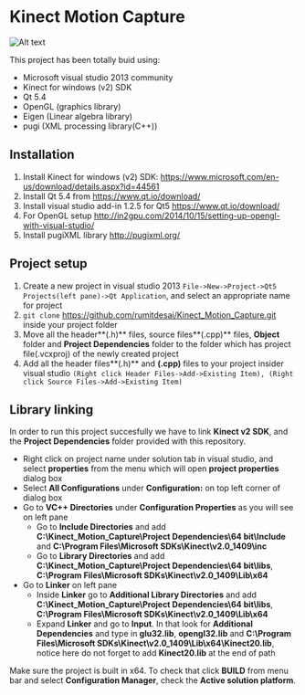 # Kinect Motion Capture

![Alt text](https://github.com/rumitdesai/Kinect_Motion_Capture/blob/master/User%20interface.png)

This project has been totally buid using:
- Microsoft visual studio 2013 community
- Kinect for windows (v2) SDK
- Qt 5.4
- OpenGL (graphics library)
- Eigen (Linear algebra library)
- pugi (XML processing library(C++))


## Installation
1. Install Kinect for windows (v2) SDK: https://www.microsoft.com/en-us/download/details.aspx?id=44561
1. Install Qt 5.4 from https://www.qt.io/download/
1. Install visual studio add-in 1.2.5 for Qt5 https://www.qt.io/download/
1. For OpenGL setup http://in2gpu.com/2014/10/15/setting-up-opengl-with-visual-studio/
1. Install pugiXML library http://pugixml.org/

## Project setup
1. Create a new project in visual studio 2013 `File->New->Project->Qt5 Projects(left pane)->Qt Application`, and select an appropriate name for project
1. `git clone` https://github.com/rumitdesai/Kinect_Motion_Capture.git inside your project folder
1. Move all the header**(.h)** files, source files**(.cpp)** files, **Object** folder and **Project Dependencies** folder to the folder which has project file(.vcxproj) of the newly created project
1. Add all the header files**(.h)** and **(.cpp)** files to your project insider visual studio `(Right click Header Files->Add->Existing Item), (Right click Source Files->Add->Existing Item)`

## Library linking
In order to run this project succesfully we have to link **Kinect v2 SDK**, and the **Project Dependencies** folder provided with this repository.
- Right click on project name under solution tab in visual studio, and select **properties** from the menu which will open **project properties** dialog box
- Select **All Configurations** under **Configuration:** on top left corner of dialog box
- Go to **VC++ Directories** under  **Configuration Properties** as you will see on left pane
    * Go to **Include Directories** and add **C:\Kinect_Motion_Capture\Project Dependencies\64 bit\Include** and **C:\Program Files\Microsoft SDKs\Kinect\v2.0_1409\inc**
    * Go to **Library Directories** and add **C:\Kinect_Motion_Capture\Project Dependencies\64 bit\libs**, **C:\Program Files\Microsoft SDKs\Kinect\v2.0_1409\Lib\x64**
- Go to **Linker** on left pane
    * Inside **Linker** go to **Additional Library Directories** and add **C:\Kinect_Motion_Capture\Project Dependencies\64 bit\libs**, **C:\Program Files\Microsoft SDKs\Kinect\v2.0_1409\Lib\x64**
    * Expand **Linker** and go to **Input**. In that look for **Additional Dependencies** and type in **glu32.lib**, **opengl32.lib** and **C:\Program Files\Microsoft SDKs\Kinect\v2.0_1409\Lib\x64\Kinect20.lib**, notice here do not forget to add **Kinect20.lib** at the end of path

Make sure the project is built in x64. To check that click **BUILD** from menu bar and select **Configuration Manager**, check the **Active solution platform**. 